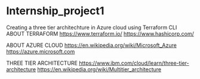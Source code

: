 # Internship_project1
Creating a three tier architechture in Azure cloud using Terraform CLI
ABOUT TERRAFORM
  https://www.terraform.io/
  https://www.hashicorp.com/
 
ABOUT AZURE CLOUD
  https://en.wikipedia.org/wiki/Microsoft_Azure
  https://azure.microsoft.com

THREE TIER ARCHITECTURE
  https://www.ibm.com/cloud/learn/three-tier-architecture
  https://en.wikipedia.org/wiki/Multitier_architecture

